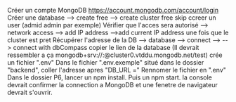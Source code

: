 Créer un compte MongoDB https://account.mongodb.com/account/login
Créer une database --> create free  --> create cluster free skip
ccreer un user (admid admin par exemple)
Vérifier que l'acces sera autorisé --> network access --> add IP address -->add current IP address
une fois que le cluster est pret
Récupérer l'adresse de la DB --> database --> connect --> --> connect with dbCompass copier le lien de la database (Il devrait ressembler a ça mongodb+srv://<username>:<password>@cluster0.vtddu.mongodb.net/test)
crée un fichier ".env" 
Dans le fichier ".env.exemple" situé dans le dossier "backend", coller l'adresse apres "DB_URL ="
Rennomer le fichier en ".env"
Dans le dossier P6, lancer un npm install. Puis un npm start. la console devrait confirmer la connection a MongoDB et une fenetre de navigateur devrait s'ouvrir.

